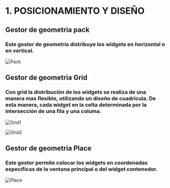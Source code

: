 # 1. POSICIONAMIENTO Y DISEÑO 

## Gestor de geometria pack 

### Este gestor de geometría distribuye los widgets en horizontal o en vertical.


![Pack](Pack.png "Pack")


## Gestor de geometria Grid

### Con grid la distribución de los widgets se realiza de una manera mas flexible, utilizando un diseño de cuadrícula. De esta manera, cada widget en la celta determinada por la intersección de una fila y una columa. 

![Grid1](Grid1.png "Grid1")


![Grid2](Grid2.png "Grid2")


## Gestor de geometria Place


### Este gestor permite colocar los widgets en coordenadas especificas de la ventana principal o del widget contenedor.

![Place](Place.png "Place")